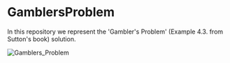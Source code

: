 # GamblersProblem
In this repository we represent the 'Gambler's Problem' (Example 4.3. from Sutton's book) solution. 


![Gamblers_Problem](https://user-images.githubusercontent.com/107314081/218299586-1ce81a16-470b-4ba8-9ad7-9837b98b04ec.png)
